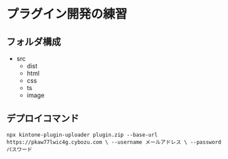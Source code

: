 # プラグイン開発の練習

## フォルダ構成
- src
    - dist
    - html
    - css
    - ts
    - image

## デプロイコマンド
```
npx kintone-plugin-uploader plugin.zip --base-url https://pkaw77lwic4g.cybozu.com \ --username メールアドレス \ --password パスワード
```